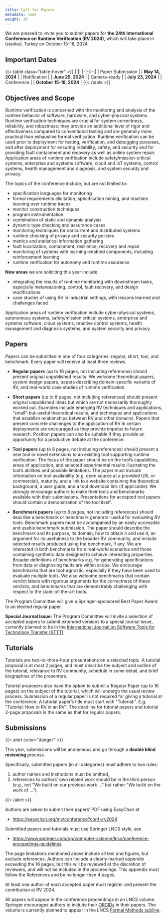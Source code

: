 ```yaml
---
title: Call for Papers
metadata: none
weight: 20
---
```


We are pleased to invite you to submit papers for **the 24th International Conference on Runtime Verification (RV 2024)**, which will take place in Istanbul, Turkey on October 15-18, 2024.

## Important Dates

{{< table class="table-hover" >}}
||||
|-|-:|-:|
| Paper Submission | | **May 14, 2024**        |
| Notification     | | **June 25, 2024**       |
| Camera-ready     | | **July 23, 2024**       |
| Conference       | | **October 15-18, 2024** |
{{< /table >}}

## Objectives and Scope

Runtime verification is concerned with the monitoring and analysis of the runtime behavior of software, hardware, and cyber-physical systems. Runtime verification techniques are crucial for system correctness, reliability, and robustness; they provide an additional level of rigor and effectiveness compared to conventional testing and are generally more practical than exhaustive formal verification. Runtime verification can be used prior to deployment for testing, verification, and debugging purposes, and after deployment for ensuring reliability, safety, and security and for providing fault containment and recovery as well as online system repair. Application areas of runtime verification include safety/mission-critical systems, enterprise and systems software, cloud and IoT systems, control systems, health management and diagnosis, and system security and privacy.

The topics of the conference include, but are not limited to:
- specification languages for monitoring
- formal requirements elicitation, specification mining, and machine learning over runtime traces
- monitor construction techniques
- program instrumentation
- combination of static and dynamic analysis
- dynamic type checking and assurance cases
- monitoring techniques for concurrent and distributed systems
- runtime checking of privacy and security policies
- metrics and statistical information gathering
- fault localization, containment, resilience, recovery and repair
- monitoring of systems with learning-enabled components, including reinforcement learning
- runtime verification for autonomy and runtime assurance

**New areas** we are soliciting this year include:
- integrating the results of runtime monitoring with downstream tasks, especially metareasoning, control, fault recovery, and design modifications 
- case studies of using RV in industrial settings, with lessons learned and challenges faced 

Application areas of runtime verification include cyber-physical systems, autonomous systems, safety/mission critical systems, enterprise and systems software, cloud systems, reactive control systems, health management and diagnosis systems, and system security and privacy.

## Papers

Papers can be submitted in one of four categories: regular, short, tool, and benchmark. Every paper will receive at least three reviews.

- **Regular papers** (up to 16 pages, not including references) should present original unpublished results. We welcome theoretical papers, system design papers, papers describing domain-specific variants of RV, and real-world case studies of runtime verification.

- **Short papers** (up to 8 pages, not including references) should present original unpublished ideas but which are not necessarily thoroughly worked out. Examples include emerging RV techniques and applications, “small”-but-useful theoretical results, and techniques and applications that establish relationships between RV and other domains. Papers that present concrete challenges to the application of RV in certain deployments are encouraged as they provide impetus to future research. Position papers can also be suitable if they provide an opportunity for a productive debate at the conference.

- **Tool papers** (up to 8 pages, not including references) should present a new tool or novel extensions to an existing tool supporting runtime verification. The focus of the paper should be on the tool’s capabilities, areas of application, and selected experimental results illustrating the tool’s abilities and possible limitations. The paper must include information on tool availability (e.g. open source at a provided URL or commercial), maturity, and a link to a website containing the theoretical background, a user guide, and a tool download link (if applicable). We strongly encourage authors to make their tools and benchmarks available with their submissions. Presentations for accepted tool papers should contain a demonstration of the tool itself. 

- **Benchmark papers** (up to 8 pages, not including references) should describe a benchmark or benchmark generator useful for evaluating RV tools. Benchmark papers must be accompanied by an easily accessible and usable benchmark submission. The paper should describe the benchmark and its purpose, its domain, how to obtain it and use it, an argument for its usefulness to the broader RV community, and include selected results produced using the benchmark, if any. We are interested in both benchmarks from real-world scenarios and those containing synthetic data designed to achieve interesting properties. Broader definitions of benchmarks e.g. for generating specifications from data or diagnosing faults are within scope. We encourage benchmarks that are tool-agnostic, especially if they have been used to evaluate multiple tools. We also welcome benchmarks that contain verdict labels with rigorous arguments for the correctness of these verdicts, and benchmarks that are demonstrably challenging with respect to the state-of-the-art tools. 

The Program Committee will give a Springer-sponsored Best Paper Award to an elected regular paper.

**Special Journal Issue:** The Program Committee will invite a selection of accepted papers to submit extended versions to a special journal issue, currently planned to be in the [International Journal on Software Tools for Technology Transfer (STTT)](https://link.springer.com/journal/10009).

## Tutorials 

Tutorials are two-to-three-hour presentations on a selected topic. A tutorial proposal is at most 2 pages, and must describe the subject and outline of the tutorial, relevance to RV community, schedule in some detail, and brief biographies of the presenters. 

Tutorial proposers also have the _option_ to submit a Regular Paper (up to 16 pages) on the subject of the tutorial, which will undergo the usual review process. Submission of a regular paper is not required for giving a tutorial at the conference. A tutorial paper’s title must start with "Tutorial:". E.g. "Tutorial: How to RV in an RV".
The deadline for tutorial papers and tutorial 2-page proposals is the same as that for regular papers. 


## Submissions

{{< alert color="danger" >}}

This year, submissions will be anonymous and go through a **double blind reviewing** process.

Specifically, submitted papers (in all categories) must adhere to two rules: 
1. author names and institutions must be omitted,
2. references to authors’ own related work should be in the third person (e.g., not "We build on our previous work ..." but rather "We build on the work of ...").

{{< /alert >}}


Authors are asked to submit their papers’ PDF using EasyChair at 
- https://easychair.org/my/conference?conf=rv2024 

Submitted papers and tutorials must use Springer LNCS style, see 
- https://www.springer.com/gp/computer-science/lncs/conference-proceedings-guidelines  

The page limitations mentioned above include all text and figures, but exclude references. Authors can include a clearly marked appendix exceeding the 16 pages, but this will be reviewed at the discretion of reviewers, and will not be included in the proceedings. This appendix must follow the References and be no longer than 4 pages.

At least one author of each accepted paper must register and present the contribution at RV 2024.

All papers will appear in the conference proceedings in an LNCS volume. Springer encourages authors to include their [ORCIDs](https://www.springer.com/gp/authors-editors/orcid) in their papers. The volume is currently planned to appear in the LNCS [Formal Methods subline](https://www.springer.com/gp/computer-science/lncs/societies-and-lncs/formal-methods-/10627874).

